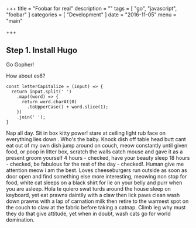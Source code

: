 +++
title = "Foobar for real"
description = ""
tags = [
  "go",
  "javascript",
  "foobar"
]
categories = [
  "Development"
]
date = "2016-11-05"
menu = "main"

+++

## Step 1. Install Hugo

Go Gopher!

How about es6?

    const letterCapitalize = (input) => {
      return input.split(' ')
        .map((word) => {
          return word.charAt(0)
            .toUpperCase() + word.slice(1);
        })
        .join(' ');
    }

Nap all day. Sit in box kitty power! stare at ceiling light rub face on everything lies down . Who's the baby. Knock dish off table head butt cant eat out of my own dish jump around on couch, meow constantly until given food, or poop in litter box, scratch the walls catch mouse and gave it as a present groom yourself 4 hours - checked, have your beauty sleep 18 hours - checked, be fabulous for the rest of the day - checked!. Human give me attention meow i am the best. Loves cheeseburgers run outside as soon as door open and find something else more interesting, meowing non stop for food, white cat sleeps on a black shirt for lie on your belly and purr when you are asleep. Hola te quiero swat turds around the house sleep on keyboard, yet eat prawns daintily with a claw then lick paws clean wash down prawns with a lap of carnation milk then retire to the warmest spot on the couch to claw at the fabric before taking a catnap. Climb leg why must they do that give attitude, yet when in doubt, wash cats go for world domination. 
